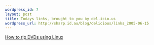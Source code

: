 ```yaml
--- 
wordpress_id: 7
layout: post
title: Todays links, brought to you by del.icio.us
wordpress_url: http://sharp.id.au/blog/delicious/links_2005-06-15
---
```

<a href="http://www.federicopistono.org/index.php?mod=Tutorial/DVD_ripping">How to rip DVDs using Linux</a>
<br />
